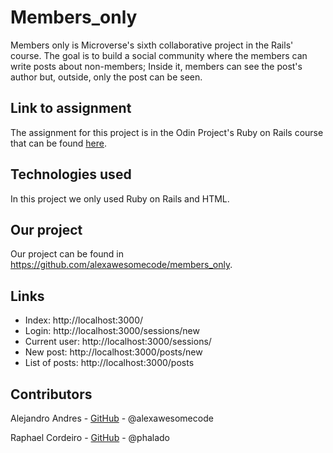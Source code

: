 # Members_only

Members only is Microverse's sixth collaborative project in the Rails' course. The goal is to build a social community where the members can write posts about non-members; Inside it, members can see the post's author but, outside, only the post can be seen.

## Link to assignment

The assignment for this project is in the Odin Project's Ruby on Rails course that can be found [here](https://www.theodinproject.com/courses/ruby-on-rails/lessons/authentication#project-2-members-only).

## Technologies used

In this project we only used Ruby on Rails and HTML.

## Our project

Our project can be found in https://github.com/alexawesomecode/members_only.

## Links

* Index:         http://localhost:3000/
* Login:         http://localhost:3000/sessions/new
* Current user:  http://localhost:3000/sessions/
* New post:      http://localhost:3000/posts/new
* List of posts: http://localhost:3000/posts

## Contributors

Alejandro Andres - [GitHub](https://github.com/alexawesomecode) - @alexawesomecode

Raphael Cordeiro - [GitHub](https://github.com/phalado) - @phalado
